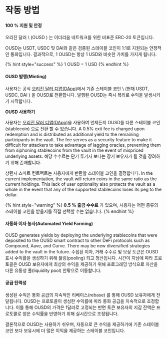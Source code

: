 # 작동 방법

#### 100 % 지원 및 안정

오리진 달러 \ (OUSD \) 는 이더리움 네트워크를 위한 비표준 ERC-20 토큰입니다.

OUSD는 USDT, USDC 및 DAI와 같은 검증된 스테이블 코인이 1:1로 지원되는 안정적인 통화입니다. 결과적으로, 1 OUSD는 항상 1 USD와 비슷한 가치를 가지게 됩니다.

{% hint style="success" %}
1 OUSD = 1 USD
{% endhint %}

#### OUSD 발행(Minting)

사용자는 공식 [오리진 달러 디앱(DApp)](www.ousd.com)에서 기존 스테이블 코인 \ (현재 USDT, USDC, DAI \) 을 OUSD로 전환합니다. 발행된 OUSD는 즉시 복리로 수익을 발생시키기 시작합니다.

**OUSD 사용하기**

사용자는 [오리진 달러 디앱(DApp)](www.ousd.com)을 사용하여 언제든지 OUSD를 다른 스테이블 코인(stablecoin) 으로 전환 할 수 있습니다. A 0.5% exit fee is charged upon redemption and is distributed as additional yield to the remaining participants in the vault. The fee serves as a security feature to make it difficult for attackers to take advantage of lagging oracles, preventing them from siphoning stablecoins from the vault in the event of mispriced underlying assets. 해당 수수료는 단기 투기자 보다는 장기 보유자가 될 것을 장려하기 위해 존재합니다.

상환시 스마트 컨트렉트는 사용자에게 반환할 스테이블 코인을 결정합니다. In the current implementation, the vault will return coins in the same ratio as the current holdings. This lack of user optionality also protects the vault as a whole in the event that any of the supported stablecoins loses its peg to the dollar.

{% hint style="warning" %}
**0.5 % 출금 수수료** 가 있으며, 사용자는 어떤 종류의 스테이블 코인을 받을지를 직접 선택할 수는 없습니다.
{% endhint %}

#### **자동화 이자 농사(Automated Yield Farming)**

OUSD generates yields by deploying the underlying stablecoins that were deposited to the OUSD smart contract to other DeFi protocols such as Compound, Aave, and Curve. There may be new diversified strategies added to the vault in the future. 수집된 이자, 거래 수수료 및 보상 토큰은 OUSD 표시 수익률을 생성하기 위해 풀링(pooling) 되고 청산됩니다. 시간이 지남에 따라 프로토콜은 OUSD 보유자에게 최상의 수익을 제공하기 위해 프로그래밍 방식으로 자산을 다른 유동성 풀(liquidity pool) 안팎으로 이동합니다.

#### **공급 탄력성**

생성된 수익은 통화 공급의 지속적인 리베이스(rebase) 를 통해 OUSD 보유자에게 전달됩니다. OUSD는 프로토콜이 생성한 수익률에 따라 통화 공급을 지속적으로 조정합니다. 이를 통해 OUSD의 가격은 1달러로 고정되는 반면 토큰 보유자의 지갑 잔액은 프로토콜로 얻은 수익률을 반영하기 위해 실시간으로 조정됩니다.

결론적으로 OUSD는 사용하기 쉬우며, 자동으로 큰 수익을 제공하기에 기존 스테이블 코인 보다 보유시에 더 많은 이익을 제공하는 스테이블 코인입니다.


